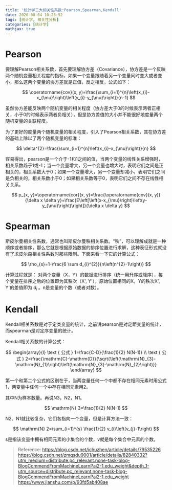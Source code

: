 ```yaml
---
title: '统计学三大相关性系数:Pearson,Spearman,Kendall'
date: 2020-08-04 10:25:52
tags: [统计学, 相关性分析]
categories: [统计学]
mathjax: true
---
```


# Pearson

要理解Pearson相关系数，首先要理解协方差（Covariance），协方差是一个反映两个随机变量相关程度的指标，如果一个变量跟随着另一个变量同时变大或者变小，那么这两个变量的协方差就是正值，反之相反，公式如下： 

$$
\operatorname{cov}(x, y)=\frac{\sum_{i=1}^{n}\left(x_{i}-x_{\mu}\right)\left(y_{i}-y_{\mu}\right)}{n-1}
$$

虽然协方差能反映两个随机变量的相关程度（协方差大于0的时候表示两者正相关，小于0的时候表示两者负相关），但是协方差值的大小并不能很好地度量两个随机变量的关联程度。

为了更好的度量两个随机变量的相关程度，引入了Pearson相关系数，其在协方差的基础上除以了两个随机变量的标准：

$$
\delta^{2}=\frac{\sum_{i=1}^{n}\left(x_{i}-x_{\mu}\right)}{n}
$$

容易得出，pearson是一个介于-1和1之间的值，当两个变量的线性关系增强时，相关系数趋于1或-1；当一个变量增大，另一个变量也增大时，表明它们之间是正相关的，相关系数大于0；如果一个变量增大，另一个变量却减小，表明它们之间是负相关的，相关系数小于0；如果相关系数等于0，表明它们之间不存在线性相关关系。

$$
p_{x, y}=\operatorname{cor}(x, y)=\frac{\operatorname{cov}(x, y)}{\delta x \delta y}=\frac{E\left[\left(x-x_{\mu}\right)\left(y-y_{\mu}\right)\right]}{\delta x \delta y}
$$

# Spearman

斯皮尔曼相关性系数，通常也叫斯皮尔曼秩相关系数。“秩”，可以理解成就是一种顺序或者排序，那么它就是根据原始数据的排序位置进行求解，这种表征形式就没有了求皮尔森相关性系数时那些限制。下面来看一下它的计算公式：

$$
\rho_{s}=1-\frac{6 \sum d_{i}^{2}}{n\left(n^{2}-1\right)}
$$

计算过程就是：
对两个变量（X，Y）的数据进行排序（统一用升序或降序），每个变量在排序之后的位置即为其秩次（X', Y'），原始位置相同的X，Y的秩次X', Y'的差值即为 $d_i$ 。n是变量的个数（或者对数）。

# Kendall

Kendall相关系数是对于定类变量的统计，之前讲pearson是对定距变量的统计，而spearman是对定序变量的统计。

Kendall相关系数的计算公式：

$$
\begin{array}{l}
\text { 公式 } 1=\frac{C-D}{\frac{1}{2} N(N-1)} \\
\text { 公式 } 2=\frac{\mathrm{C}-\mathrm{D}}{\sqrt{\left(\mathrm{N}_{3}-\mathrm{N}_{1}\right)\left(\mathrm{N}_{3}-\mathrm{N}_{2}\right)}}
\end{array}
$$

第一个和第二个公式的区别在于，当两变量任何一个中都不存在相同元素时用公式1，两变量中任何一个中存在相同元素用2。

其中N为样本数量。再说N3，N2，N1。

$$
\mathrm{N} 3=\frac{1}{2} N(N-1)
$$

N2、N1就比较复杂，它们各指向一个变量，但是计算方法一致：

$$
\mathrm{N} 2=\sum_{i=1}^{s} \frac{1}{2} v_{i}\left(v_{j}-1\right)
$$

s是指该变量中拥有相同元素的小集合的个数，v就是每个集合中元素的个数。

> Reference:
> https://blog.csdn.net/ichuzhen/article/details/79535226
> https://blog.csdn.net/zmqsdu9001/article/details/82840332?utm_medium=distribute.pc_relevant.none-task-blog-BlogCommendFromMachineLearnPai2-1.edu_weight&depth_1-utm_source=distribute.pc_relevant.none-task-blog-BlogCommendFromMachineLearnPai2-1.edu_weight
> https://www.jianshu.com/p/93fd5ab408ae